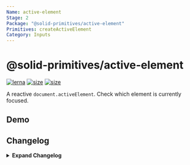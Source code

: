 ```yaml
---
Name: active-element
Stage: 2
Package: "@solid-primitives/active-element"
Primitives: createActiveElement
Category: Inputs
---
```


# @solid-primitives/active-element

[![lerna](https://img.shields.io/badge/maintained%20with-lerna-cc00ff.svg?style=for-the-badge)](https://lerna.js.org/)
[![size](https://img.shields.io/bundlephobia/minzip/@solid-primitives/active-element?style=for-the-badge)](https://bundlephobia.com/package/@solid-primitives/active-element)
[![size](https://img.shields.io/npm/v/@solid-primitives/active-element?style=for-the-badge)](https://www.npmjs.com/package/@solid-primitives/active-element)

A reactive `document.activeElement`. Check which element is currently focused.

## Demo

## Changelog

<details>
<summary><b>Expand Changelog</b></summary>

1.0.0

Initial release as a Stage-2 primitive.

</details>

